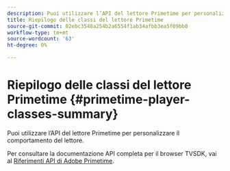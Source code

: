 ```yaml
---
description: Puoi utilizzare l’API del lettore Primetime per personalizzare il comportamento del lettore.
title: Riepilogo delle classi del lettore Primetime
source-git-commit: 02ebc3548a254b2a6554f1ab34afbb3ea5f09bb8
workflow-type: tm+mt
source-wordcount: '63'
ht-degree: 0%

---
```


# Riepilogo delle classi del lettore Primetime {#primetime-player-classes-summary}

Puoi utilizzare l’API del lettore Primetime per personalizzare il comportamento del lettore.

Per consultare la documentazione API completa per il browser TVSDK, vai al [Riferimenti API di Adobe Primetime](https://help.adobe.com/en_US/primetime/api/index.html#api-Adobe_Primetime_API_References).
